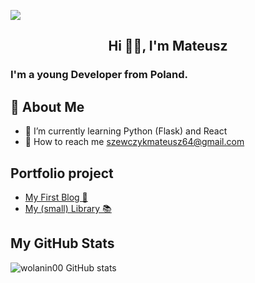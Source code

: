 ![](https://camo.githubusercontent.com/f6decabc6a509fd6d5d8a1053fedc3ad96458e223c6a9f8f312d125b6e833c7b/68747470733a2f2f692e696d6775722e636f6d2f6958754c3148472e706e67)
<h2 style="text-align: center;"> Hi 🙋‍♂️, I'm Mateusz </h2>
<h3> I'm a young Developer from Poland.</h3>

## 👦 About Me 
- 🧠 I’m currently learning Python (Flask) and React
- 📩 How to reach me szewczykmateusz64@gmail.com

## Portfolio project
- [My First Blog 📖](https://github.com/Wolanin00/My_First_Blog)
- [My (small) Library 📚](https://github.com/Wolanin00/My_Library)

## My GitHub Stats
![wolanin00 GitHub stats](https://github-readme-stats.vercel.app/api?username=wolanin00&show_icons=true&theme=radical)
